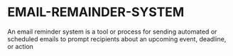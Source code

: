 # EMAIL-REMAINDER-SYSTEM
An email reminder system is a tool or process for sending automated or scheduled emails to prompt recipients about an upcoming event, deadline, or action
